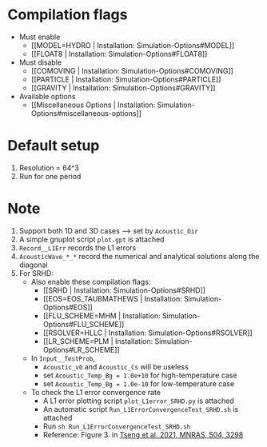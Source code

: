 # Compilation flags
- Must enable
   - [[MODEL=HYDRO | Installation: Simulation-Options#MODEL]]
   - [[FLOAT8 | Installation: Simulation-Options#FLOAT8]]
- Must disable
   - [[COMOVING | Installation: Simulation-Options#COMOVING]]
   - [[PARTICLE | Installation: Simulation-Options#PARTICLE]]
   - [[GRAVITY | Installation: Simulation-Options#GRAVITY]]
- Available options
   - [[Miscellaneous Options | Installation: Simulation-Options#miscellaneous-options]]


# Default setup
1. Resolution = 64^3
2. Run for one period


# Note
1. Support both 1D and 3D cases --> set by `Acoustic_Dir`
2. A simple gnuplot script `plot.gpt` is attached
3. `Record__L1Err` records the L1 errors
4. `AcousticWave_*_*` record the numerical and analytical solutions along the diagonal
5. For SRHD:
   - Also enable these compilation flags:
      - [[SRHD | Installation: Simulation-Options#SRHD]]
      - [[EOS=EOS_TAUBMATHEWS | Installation: Simulation-Options#EOS]]
      - [[FLU_SCHEME=MHM | Installation: Simulation-Options#FLU_SCHEME]]
      - [[RSOLVER=HLLC | Installation: Simulation-Options#RSOLVER]]
      - [[LR_SCHEME=PLM | Installation: Simulation-Options#LR_SCHEME]]
   - In `Input__TestProb`,
      - `Acoustic_v0` and `Acoustic_Cs` will be useless
      - set `Acoustic_Temp_Bg = 1.0e+10` for high-temperature case
      - set `Acoustic_Temp_Bg = 1.0e-10` for low-temperature case
   - To check the L1 error convergence rate
      - A L1 error plotting script `plot_L1error_SRHD.py` is attached
      - An automatic script `Run_L1ErrorConvergenceTest_SRHD.sh` is attached
      - Run `sh Run_L1ErrorConvergenceTest_SRHD.sh`
      - Reference: Figure 3. in [Tseng et al. 2021, MNRAS, 504, 3298](https://doi.org/10.1093/mnras/stab1006)
